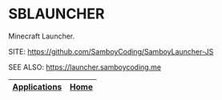 # SBLAUNCHER
 
 Minecraft Launcher.
 
 SITE: https://github.com/SamboyCoding/SamboyLauncher-JS
 
 SEE ALSO: https://launcher.samboycoding.me

 | [Applications](https://portable-linux-apps.github.io/apps.html) | [Home](https://portable-linux-apps.github.io)
 | --- | --- |
